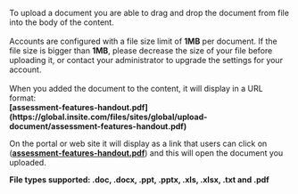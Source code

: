 <p>To upload a document you are able to drag and drop the document from file into the body of the content.<br><br>Accounts are configured with a file size limit of <b>1MB</b> per document. If the file size is bigger than <b>1MB</b>, please decrease the size of your file before uploading it, or contact your administrator to upgrade the settings for your account.<br><br>When you added the document to the content, it will display in a URL format:<br><b>[assessment-features-handout.pdf](https://global.insite.com/files/sites/global/upload-document/assessment-features-handout.pdf)</b></p><p>On the portal or web site it will display as a link that users can click on (<a href="https://e02.insite.com/files/sites/global/upload-document/assessment-features-handout.pdf" target="_blank"><b>assessment-features-handout.pdf</b></a>) and this will open the document you uploaded.</p><p><b>File types supported: .doc, .docx, .ppt, .pptx, .xls, .xlsx, .txt and .pdf</b><br></p>